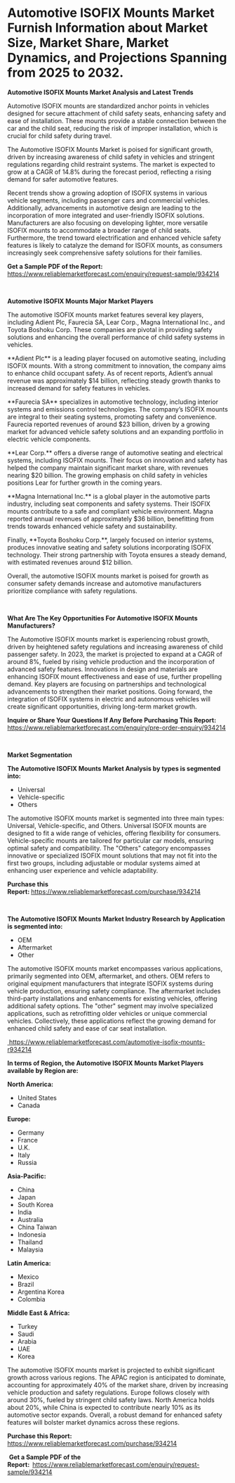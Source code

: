 <p><h1>Automotive ISOFIX Mounts Market Furnish Information about Market Size, Market Share, Market Dynamics, and Projections Spanning from 2025 to 2032.</h1></p><p><strong>Automotive ISOFIX Mounts Market Analysis and Latest Trends</strong></p>
<p><p>Automotive ISOFIX mounts are standardized anchor points in vehicles designed for secure attachment of child safety seats, enhancing safety and ease of installation. These mounts provide a stable connection between the car and the child seat, reducing the risk of improper installation, which is crucial for child safety during travel. </p><p>The Automotive ISOFIX Mounts Market is poised for significant growth, driven by increasing awareness of child safety in vehicles and stringent regulations regarding child restraint systems. The market is expected to grow at a CAGR of 14.8% during the forecast period, reflecting a rising demand for safer automotive features. </p><p>Recent trends show a growing adoption of ISOFIX systems in various vehicle segments, including passenger cars and commercial vehicles. Additionally, advancements in automotive design are leading to the incorporation of more integrated and user-friendly ISOFIX solutions. Manufacturers are also focusing on developing lighter, more versatile ISOFIX mounts to accommodate a broader range of child seats. Furthermore, the trend toward electrification and enhanced vehicle safety features is likely to catalyze the demand for ISOFIX mounts, as consumers increasingly seek comprehensive safety solutions for their families.</p></p>
<p><strong>Get a Sample PDF of the Report:&nbsp;</strong> <a href="https://www.reliablemarketforecast.com/enquiry/request-sample/934214?utm_campaign=2938&utm_medium=2&utm_source=Github&utm_content=ia&utm_term=18042025&utm_id=automotive-isofix-mounts">https://www.reliablemarketforecast.com/enquiry/request-sample/934214</a></p>
<p>&nbsp;</p>
<p><strong>Automotive ISOFIX Mounts Major Market Players</strong></p>
<p><p>The automotive ISOFIX mounts market features several key players, including Adient Plc, Faurecia SA, Lear Corp., Magna International Inc., and Toyota Boshoku Corp. These companies are pivotal in providing safety solutions and enhancing the overall performance of child safety systems in vehicles.</p><p>**Adient Plc** is a leading player focused on automotive seating, including ISOFIX mounts. With a strong commitment to innovation, the company aims to enhance child occupant safety. As of recent reports, Adient’s annual revenue was approximately $14 billion, reflecting steady growth thanks to increased demand for safety features in vehicles.</p><p>**Faurecia SA** specializes in automotive technology, including interior systems and emissions control technologies. The company’s ISOFIX mounts are integral to their seating systems, promoting safety and convenience. Faurecia reported revenues of around $23 billion, driven by a growing market for advanced vehicle safety solutions and an expanding portfolio in electric vehicle components.</p><p>**Lear Corp.** offers a diverse range of automotive seating and electrical systems, including ISOFIX mounts. Their focus on innovation and safety has helped the company maintain significant market share, with revenues nearing $20 billion. The growing emphasis on child safety in vehicles positions Lear for further growth in the coming years.</p><p>**Magna International Inc.** is a global player in the automotive parts industry, including seat components and safety systems. Their ISOFIX mounts contribute to a safe and compliant vehicle environment. Magna reported annual revenues of approximately $36 billion, benefitting from trends towards enhanced vehicle safety and sustainability.</p><p>Finally, **Toyota Boshoku Corp.**, largely focused on interior systems, produces innovative seating and safety solutions incorporating ISOFIX technology. Their strong partnership with Toyota ensures a steady demand, with estimated revenues around $12 billion.</p><p>Overall, the automotive ISOFIX mounts market is poised for growth as consumer safety demands increase and automotive manufacturers prioritize compliance with safety regulations.</p></p>
<p>&nbsp;</p>
<p><strong>What Are The Key Opportunities For Automotive ISOFIX Mounts Manufacturers?</strong></p>
<p><p>The Automotive ISOFIX mounts market is experiencing robust growth, driven by heightened safety regulations and increasing awareness of child passenger safety. In 2023, the market is projected to expand at a CAGR of around 8%, fueled by rising vehicle production and the incorporation of advanced safety features. Innovations in design and materials are enhancing ISOFIX mount effectiveness and ease of use, further propelling demand. Key players are focusing on partnerships and technological advancements to strengthen their market positions. Going forward, the integration of ISOFIX systems in electric and autonomous vehicles will create significant opportunities, driving long-term market growth.</p></p>
<p><strong>Inquire or Share Your Questions If Any Before Purchasing This Report:</strong> <a href="https://www.reliablemarketforecast.com/enquiry/pre-order-enquiry/934214?utm_campaign=2938&utm_medium=2&utm_source=Github&utm_content=ia&utm_term=18042025&utm_id=automotive-isofix-mounts">https://www.reliablemarketforecast.com/enquiry/pre-order-enquiry/934214</a></p>
<p>&nbsp;</p>
<p><strong>Market Segmentation</strong></p>
<p><strong>The Automotive ISOFIX Mounts Market Analysis by types is segmented into:</strong></p>
<p><ul><li>Universal</li><li>Vehicle-specific</li><li>Others</li></ul></p>
<p><p>The automotive ISOFIX mounts market is segmented into three main types: Universal, Vehicle-specific, and Others. Universal ISOFIX mounts are designed to fit a wide range of vehicles, offering flexibility for consumers. Vehicle-specific mounts are tailored for particular car models, ensuring optimal safety and compatibility. The "Others" category encompasses innovative or specialized ISOFIX mount solutions that may not fit into the first two groups, including adjustable or modular systems aimed at enhancing user experience and vehicle adaptability.</p></p>
<p><strong>Purchase this Report:&nbsp;</strong><a href="https://www.reliablemarketforecast.com/purchase/934214?utm_campaign=2938&utm_medium=2&utm_source=Github&utm_content=ia&utm_term=18042025&utm_id=automotive-isofix-mounts">https://www.reliablemarketforecast.com/purchase/934214</a></p>
<p>&nbsp;</p>
<p><strong>The Automotive ISOFIX Mounts Market Industry Research by Application is segmented into:</strong></p>
<p><ul><li>OEM</li><li>Aftermarket</li><li>Other</li></ul></p>
<p><p>The automotive ISOFIX mounts market encompasses various applications, primarily segmented into OEM, aftermarket, and others. OEM refers to original equipment manufacturers that integrate ISOFIX systems during vehicle production, ensuring safety compliance. The aftermarket includes third-party installations and enhancements for existing vehicles, offering additional safety options. The "other" segment may involve specialized applications, such as retrofitting older vehicles or unique commercial vehicles. Collectively, these applications reflect the growing demand for enhanced child safety and ease of car seat installation.</p></p>
<p><a href="https://www.reliablemarketforecast.com/automotive-isofix-mounts-r934214?utm_campaign=2938&utm_medium=2&utm_source=Github&utm_content=ia&utm_term=18042025&utm_id=automotive-isofix-mounts">&nbsp;https://www.reliablemarketforecast.com/automotive-isofix-mounts-r934214</a></p>
<p><strong>In terms of Region, the Automotive ISOFIX Mounts Market Players available by Region are:</strong></p>
<p>
    <p> <strong> North America: </strong>
        <ul>
            <li>United States</li>
            <li>Canada</li>
        </ul>
        </p> 
    <p> <strong> Europe: </strong>
        <ul>
            <li>Germany</li>
            <li>France</li>
            <li>U.K.</li>
            <li>Italy</li>
            <li>Russia</li>
        </ul>
        </p> 
    <p> <strong> Asia-Pacific: </strong>
        <ul>
            <li>China</li>
            <li>Japan</li>
            <li>South Korea</li>
            <li>India</li>
            <li>Australia</li>
            <li>China Taiwan</li>
            <li>Indonesia</li>
            <li>Thailand</li>
            <li>Malaysia</li>
        </ul>
        </p> 
    <p> <strong> Latin America: </strong>
        <ul>
            <li>Mexico</li>
            <li>Brazil</li>
            <li>Argentina Korea</li>
            <li>Colombia</li>
        </ul>
        </p> 
    <p> <strong> Middle East & Africa: </strong>
        <ul>
            <li>Turkey</li>
            <li>Saudi</li>
            <li>Arabia</li>
            <li>UAE</li>
            <li>Korea</li>
        </ul>
    </p>
    </p>
<p><p>The automotive ISOFIX mounts market is projected to exhibit significant growth across various regions. The APAC region is anticipated to dominate, accounting for approximately 40% of the market share, driven by increasing vehicle production and safety regulations. Europe follows closely with around 30%, fueled by stringent child safety laws. North America holds about 20%, while China is expected to contribute nearly 10% as its automotive sector expands. Overall, a robust demand for enhanced safety features will bolster market dynamics across these regions.</p></p>
<p><strong>Purchase this Report: </strong><a href="https://www.reliablemarketforecast.com/purchase/934214?utm_campaign=2938&utm_medium=2&utm_source=Github&utm_content=ia&utm_term=18042025&utm_id=automotive-isofix-mounts">https://www.reliablemarketforecast.com/purchase/934214</a></p>
<p>&nbsp;<strong>Get a Sample PDF of the Report:&nbsp;&nbsp;</strong><a href="https://www.reliablemarketforecast.com/enquiry/request-sample/934214?utm_campaign=2938&utm_medium=2&utm_source=Github&utm_content=ia&utm_term=18042025&utm_id=automotive-isofix-mounts">https://www.reliablemarketforecast.com/enquiry/request-sample/934214</a></p>
<p><strong></strong></p>
<p><p></p><p></p><p></p></p>